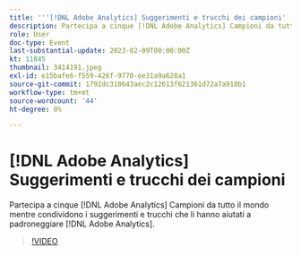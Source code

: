 ```yaml
---
title: '''[!DNL Adobe Analytics] Suggerimenti e trucchi dei campioni'
description: Partecipa a cinque [!DNL Adobe Analytics] Campioni da tutto il mondo mentre condividono i suggerimenti e trucchi che li hanno aiutati a padroneggiare [!DNL Adobe Analytics].
role: User
doc-type: Event
last-substantial-update: 2023-02-09T00:00:00Z
kt: 11845
thumbnail: 3414191.jpeg
exl-id: e15bafe6-f559-426f-9770-ee31a9a628a1
source-git-commit: 1792dc318643aec2c12613f621361d72a7a918b1
workflow-type: tm+mt
source-wordcount: '44'
ht-degree: 0%

---
```


# [!DNL Adobe Analytics] Suggerimenti e trucchi dei campioni

Partecipa a cinque [!DNL Adobe Analytics] Campioni da tutto il mondo mentre condividono i suggerimenti e trucchi che li hanno aiutati a padroneggiare [!DNL Adobe Analytics].

>[!VIDEO](https://video.tv.adobe.com/v/3414191/?quality=12&learn=on)
